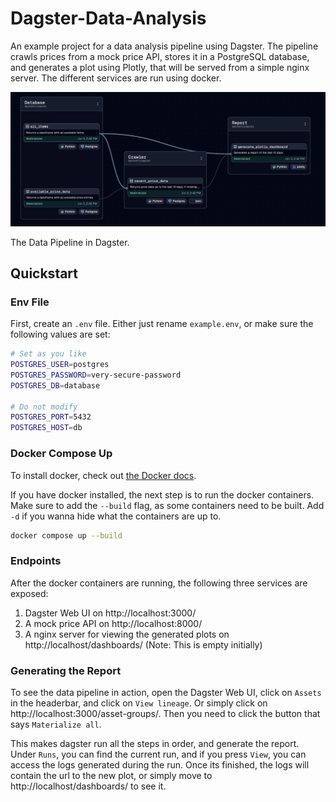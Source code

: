 
# Dagster-Data-Analysis

An example project for a data analysis pipeline using Dagster. The pipeline crawls prices from a mock price API, stores it in a PostgreSQL database, and generates a plot using Plotly, that will be served from a simple nginx server. The different services are run using docker.

![The Dagster Pipeline](pipeline.png)

The Data Pipeline in Dagster.
## Quickstart

### Env File

First, create an `.env` file. Either just rename `example.env`, or make sure the following values are set:

```bash
# Set as you like
POSTGRES_USER=postgres
POSTGRES_PASSWORD=very-secure-password
POSTGRES_DB=database

# Do not modify
POSTGRES_PORT=5432
POSTGRES_HOST=db
```


### Docker Compose Up
To install docker, check out [the Docker docs](https://docs.docker.com/get-started/get-docker/).

If you have docker installed, the next step is to run the docker containers. Make sure to add the `--build` flag, as some containers need to be built. Add `-d` if you wanna hide what the containers are up to.

```bash
docker compose up --build 
```

### Endpoints

After the docker containers are running, the following three services are exposed:

1. Dagster Web UI on http://localhost:3000/
2. A mock price API on http://localhost:8000/
3. A nginx server for viewing the generated plots on http://localhost/dashboards/ (Note: This is empty initially)


### Generating the Report

To see the data pipeline in action, open the Dagster Web UI, click on `Assets` in the headerbar, and click on `View lineage`. Or simply click on http://localhost:3000/asset-groups/. Then you need to click the button that says `Materialize all`. 

This makes dagster run all the steps in order, and generate the report. Under `Runs`, you can find the current run, and if you press `View`, you can access the logs generated during the run. Once its finished, the logs will contain the url to the new plot, or simply move to http://localhost/dashboards/ to see it.